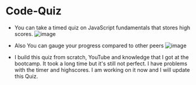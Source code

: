 # Code-Quiz
+ You can take a timed quiz on JavaScript fundamentals that stores high scores.
 ![image](https://user-images.githubusercontent.com/116880367/205845667-7b8edff4-cc94-444e-bf9a-7d86398979d5.png)
+ Also You can gauge your progress compared to other peers
![image](https://user-images.githubusercontent.com/116880367/205845500-dcb36af5-16ec-443b-afe9-3980d010d3af.png)



+ I build this quiz from scratch, YouTube and knowledge that I got at the bootcamp. It took a long time but it's still not perfect.
I have problems with the timer and highscores. I am working on it now and I will update this Quiz.
